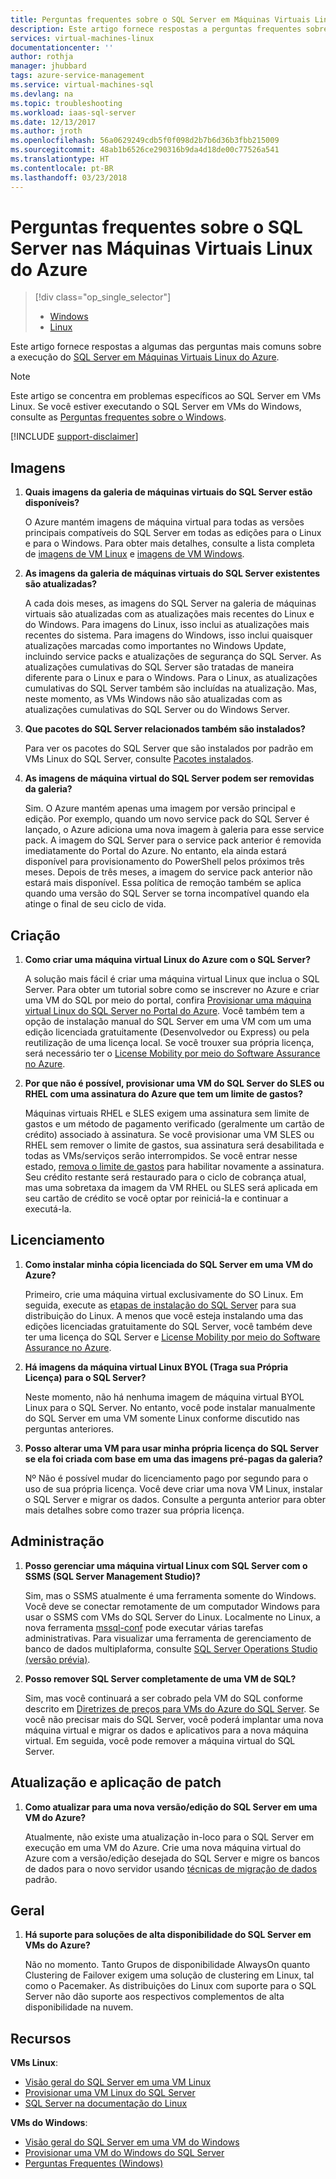 ```yaml
---
title: Perguntas frequentes sobre o SQL Server em Máquinas Virtuais Linux do Azure | Microsoft Docs
description: Este artigo fornece respostas a perguntas frequentes sobre a execução do SQL Server em VMs Linux do Azure.
services: virtual-machines-linux
documentationcenter: ''
author: rothja
manager: jhubbard
tags: azure-service-management
ms.service: virtual-machines-sql
ms.devlang: na
ms.topic: troubleshooting
ms.workload: iaas-sql-server
ms.date: 12/13/2017
ms.author: jroth
ms.openlocfilehash: 56a0629249cdb5f0f098d2b7b6d36b3fbb215009
ms.sourcegitcommit: 48ab1b6526ce290316b9da4d18de00c77526a541
ms.translationtype: HT
ms.contentlocale: pt-BR
ms.lasthandoff: 03/23/2018
---
```

# <a name="frequently-asked-questions-for-sql-server-on-linux-azure-virtual-machines"></a>Perguntas frequentes sobre o SQL Server nas Máquinas Virtuais Linux do Azure

> [!div class="op_single_selector"]
> * [Windows](../../windows/sql/virtual-machines-windows-sql-server-iaas-faq.md)
> * [Linux](sql-server-linux-faq.md)

Este artigo fornece respostas a algumas das perguntas mais comuns sobre a execução do [SQL Server em Máquinas Virtuais Linux do Azure](sql-server-linux-virtual-machines-overview.md).

> [!NOTE]
> Este artigo se concentra em problemas específicos ao SQL Server em VMs Linux. Se você estiver executando o SQL Server em VMs do Windows, consulte as [Perguntas frequentes sobre o Windows](../../windows/sql/virtual-machines-windows-sql-server-iaas-faq.md).

[!INCLUDE [support-disclaimer](../../../../includes/support-disclaimer.md)]

## <a id="images"></a> Imagens

1. **Quais imagens da galeria de máquinas virtuais do SQL Server estão disponíveis?**

   O Azure mantém imagens de máquina virtual para todas as versões principais compatíveis do SQL Server em todas as edições para o Linux e para o Windows. Para obter mais detalhes, consulte a lista completa de [imagens de VM Linux](sql-server-linux-virtual-machines-overview.md#create) e [imagens de VM Windows](../../windows/sql/virtual-machines-windows-sql-server-iaas-overview.md#payasyougo).

1. **As imagens da galeria de máquinas virtuais do SQL Server existentes são atualizadas?**

   A cada dois meses, as imagens do SQL Server na galeria de máquinas virtuais são atualizadas com as atualizações mais recentes do Linux e do Windows. Para imagens do Linux, isso inclui as atualizações mais recentes do sistema. Para imagens do Windows, isso inclui quaisquer atualizações marcadas como importantes no Windows Update, incluindo service packs e atualizações de segurança do SQL Server. As atualizações cumulativas do SQL Server são tratadas de maneira diferente para o Linux e para o Windows. Para o Linux, as atualizações cumulativas do SQL Server também são incluídas na atualização. Mas, neste momento, as VMs Windows não são atualizadas com as atualizações cumulativas do SQL Server ou do Windows Server.

1. **Que pacotes do SQL Server relacionados também são instalados?**

   Para ver os pacotes do SQL Server que são instalados por padrão em VMs Linux do SQL Server, consulte [Pacotes instalados](sql-server-linux-virtual-machines-overview.md#packages).

1. **As imagens de máquina virtual do SQL Server podem ser removidas da galeria?**

   Sim. O Azure mantém apenas uma imagem por versão principal e edição. Por exemplo, quando um novo service pack do SQL Server é lançado, o Azure adiciona uma nova imagem à galeria para esse service pack. A imagem do SQL Server para o service pack anterior é removida imediatamente do Portal do Azure. No entanto, ela ainda estará disponível para provisionamento do PowerShell pelos próximos três meses. Depois de três meses, a imagem do service pack anterior não estará mais disponível. Essa política de remoção também se aplica quando uma versão do SQL Server se torna incompatível quando ela atinge o final de seu ciclo de vida.

## <a name="creation"></a>Criação

1. **Como criar uma máquina virtual Linux do Azure com o SQL Server?**

   A solução mais fácil é criar uma máquina virtual Linux que inclua o SQL Server. Para obter um tutorial sobre como se inscrever no Azure e criar uma VM do SQL por meio do portal, confira [Provisionar uma máquina virtual Linux do SQL Server no Portal do Azure](provision-sql-server-linux-virtual-machine.md). Você também tem a opção de instalação manual do SQL Server em uma VM com um uma edição licenciada gratuitamente (Desenvolvedor ou Express) ou pela reutilização de uma licença local. Se você trouxer sua própria licença, será necessário ter o [License Mobility por meio do Software Assurance no Azure](https://azure.microsoft.com/pricing/license-mobility).

1. **Por que não é possível, provisionar uma VM do SQL Server do SLES ou RHEL com uma assinatura do Azure que tem um limite de gastos?**

   Máquinas virtuais RHEL e SLES exigem uma assinatura sem limite de gastos e um método de pagamento verificado (geralmente um cartão de crédito) associado à assinatura. Se você provisionar uma VM SLES ou RHEL sem remover o limite de gastos, sua assinatura será desabilitada e todas as VMs/serviços serão interrompidos. Se você entrar nesse estado, [remova o limite de gastos](https://account.windowsazure.com/subscriptions) para habilitar novamente a assinatura. Seu crédito restante será restaurado para o ciclo de cobrança atual, mas uma sobretaxa da imagem da VM RHEL ou SLES será aplicada em seu cartão de crédito se você optar por reiniciá-la e continuar a executá-la.

## <a name="licensing"></a>Licenciamento

1. **Como instalar minha cópia licenciada do SQL Server em uma VM do Azure?**

   Primeiro, crie uma máquina virtual exclusivamente do SO Linux. Em seguida, execute as [etapas de instalação do SQL Server](https://docs.microsoft.com/sql/linux/sql-server-linux-setup#platforms) para sua distribuição do Linux. A menos que você esteja instalando uma das edições licenciadas gratuitamente do SQL Server, você também deve ter uma licença do SQL Server e [License Mobility por meio do Software Assurance no Azure](https://azure.microsoft.com/pricing/license-mobility/).

1. **Há imagens da máquina virtual Linux BYOL (Traga sua Própria Licença) para o SQL Server?**

   Neste momento, não há nenhuma imagem de máquina virtual BYOL Linux para o SQL Server. No entanto, você pode instalar manualmente do SQL Server em uma VM somente Linux conforme discutido nas perguntas anteriores.

1. **Posso alterar uma VM para usar minha própria licença do SQL Server se ela foi criada com base em uma das imagens pré-pagas da galeria?**

   Nº Não é possível mudar do licenciamento pago por segundo para o uso de sua própria licença. Você deve criar uma nova VM Linux, instalar o SQL Server e migrar os dados. Consulte a pergunta anterior para obter mais detalhes sobre como trazer sua própria licença.

## <a name="administration"></a>Administração

1. **Posso gerenciar uma máquina virtual Linux com SQL Server com o SSMS (SQL Server Management Studio)?**

   Sim, mas o SSMS atualmente é uma ferramenta somente do Windows. Você deve se conectar remotamente de um computador Windows para usar o SSMS com VMs do SQL Server do Linux. Localmente no Linux, a nova ferramenta [mssql-conf](https://docs.microsoft.com/sql/linux/sql-server-linux-configure-mssql-conf) pode executar várias tarefas administrativas. Para visualizar uma ferramenta de gerenciamento de banco de dados multiplaforma, consulte [SQL Server Operations Studio (versão prévia)](https://docs.microsoft.com/sql/sql-operations-studio/what-is).

1. **Posso remover SQL Server completamente de uma VM de SQL?**

   Sim, mas você continuará a ser cobrado pela VM do SQL conforme descrito em [Diretrizes de preços para VMs do Azure do SQL Server](../../windows/sql/virtual-machines-windows-sql-server-pricing-guidance.md?toc=%2fazure%2fvirtual-machines%2flinux%2fsql%2ftoc.json). Se você não precisar mais do SQL Server, você poderá implantar uma nova máquina virtual e migrar os dados e aplicativos para a nova máquina virtual. Em seguida, você pode remover a máquina virtual do SQL Server.

## <a name="updating-and-patching"></a>Atualização e aplicação de patch

1. **Como atualizar para uma nova versão/edição do SQL Server em uma VM do Azure?**

   Atualmente, não existe uma atualização in-loco para o SQL Server em execução em uma VM do Azure. Crie uma nova máquina virtual do Azure com a versão/edição desejada do SQL Server e migre os bancos de dados para o novo servidor usando [técnicas de migração de dados](https://docs.microsoft.com/sql/linux/sql-server-linux-migrate-overview) padrão.

## <a name="general"></a>Geral

1. **Há suporte para soluções de alta disponibilidade do SQL Server em VMs do Azure?**

   Não no momento. Tanto Grupos de disponibilidade AlwaysOn quanto Clustering de Failover exigem uma solução de clustering em Linux, tal como o Pacemaker. As distribuições do Linux com suporte para o SQL Server não dão suporte aos respectivos complementos de alta disponibilidade na nuvem.

## <a name="resources"></a>Recursos

**VMs Linux**:

* [Visão geral do SQL Server em uma VM Linux](sql-server-linux-virtual-machines-overview.md)
* [Provisionar uma VM Linux do SQL Server](provision-sql-server-linux-virtual-machine.md)
* [SQL Server na documentação do Linux](https://docs.microsoft.com/sql/linux/sql-server-linux-overview)

**VMs do Windows**:

* [Visão geral do SQL Server em uma VM do Windows](../../windows/sql/virtual-machines-windows-sql-server-iaas-overview.md)
* [Provisionar uma VM do Windows do SQL Server](../../windows/sql/virtual-machines-windows-portal-sql-server-provision.md)
* [Perguntas Frequentes (Windows)](../../windows/sql/virtual-machines-windows-sql-server-iaas-faq.md)